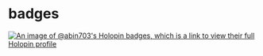 # badges
[![An image of @abin703's Holopin badges, which is a link to view their full Holopin profile](https://holopin.me/abin703)](https://holopin.io/@abin703)
